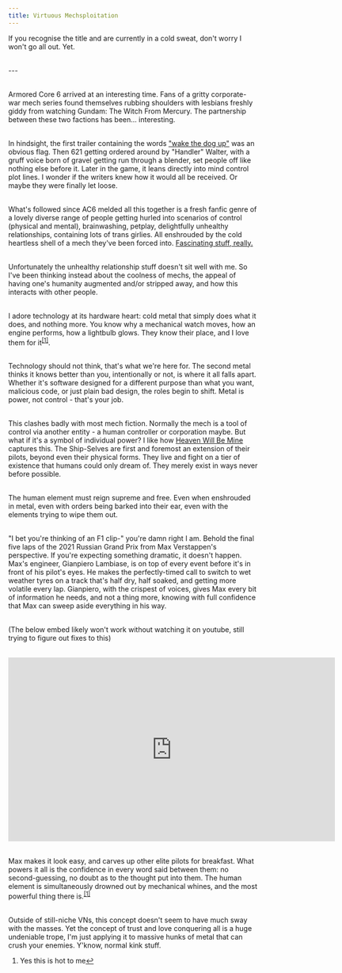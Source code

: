 ```yaml
---
title: Virtuous Mechsploitation
---
```


<div>
<p>
If you recognise the title and are currently in a cold sweat, don't worry I won't go all out. Yet.<br><br>

---<br><br>

Armored Core 6 arrived at an interesting time. Fans of a gritty corporate-war mech series found themselves rubbing shoulders with lesbians freshly giddy from watching Gundam: The Witch From Mercury. The partnership between these two factions has been... interesting.<br><br>

In hindsight, the first trailer containing the words <a href="https://www.youtube.com/watch?v=SlSfr6Wa5sc">"wake the dog up"</a> was an obvious flag. Then 621 getting ordered around by "Handler" Walter, with a gruff voice born of gravel getting run through a blender, set people off like nothing else before it. Later in the game, it leans directly into mind control plot lines. I wonder if the writers knew how it would all be received. Or maybe they were finally let loose.<br><br>

What's followed since AC6 melded all this together is a fresh fanfic genre of a lovely diverse range of people getting hurled into scenarios of control (physical and mental), brainwashing, petplay, delightfully unhealthy relationships, containing lots of trans girlies. All enshrouded by the cold heartless shell of a mech they've been forced into. <a href="https://archiveofourown.org/tags/Mechsploitation">Fascinating stuff, really.</a><br><br>

Unfortunately the unhealthy relationship stuff doesn't sit well with me. So I've been thinking instead about the coolness of mechs, the appeal of having one's humanity augmented and/or stripped away, and how this interacts with other people.<br><br>

I adore technology at its hardware heart: cold metal that simply does what it does, and nothing more. You know why a mechanical watch moves, how an engine performs, how a lightbulb glows. They know their place, and I love them for it<sup id="fnref:1"><a href="#fn:1" class="footnote" rel="footnote" role="doc-noteref">[1]</a></sup>.<br><br>

Technology should not think, that's what we're here for. The second metal thinks it knows better than you, intentionally or not, is where it all falls apart. Whether it's software designed for a different purpose than what you want, malicious code, or just plain bad design, the roles begin to shift. Metal is power, not control - that's your job.<br><br>

This clashes badly with most mech fiction. Normally the mech is a tool of control via another entity - a human controller or corporation maybe. But what if it's a symbol of individual power? I like how <a href="https://sandyspalace.ie/2025/05/26/Heaven-Will-Be-Mine.html">Heaven Will Be Mine</a> captures this. The Ship-Selves are first and foremost an extension of their pilots, beyond even their physical forms. They live and fight on a tier of existence that humans could only dream of. They merely exist in ways never before possible.<br><br>

The human element must reign supreme and free. Even when enshrouded in metal, even with orders being barked into their ear, even with the elements trying to wipe them out.<br><br>

"I bet you're thinking of an F1 clip-" you're damn right I am. Behold the final five laps of the 2021 Russian Grand Prix from Max Verstappen's perspective. If you're expecting something dramatic, it doesn't happen. Max's engineer, Gianpiero Lambiase, is on top of every event before it's in front of his pilot's eyes. He makes the perfectly-timed call to switch to wet weather tyres on a track that's half dry, half soaked, and getting more volatile every lap. Gianpiero, with the crispest of voices, gives Max every bit of information he needs, and not a thing more, knowing with full confidence that Max can sweep aside everything in his way.<br><br>

(The below embed likely won't work without watching it on youtube, still trying to figure out fixes to this)<br><br>

<iframe title="Max Verstappen's Final Five Laps in Sochi | 2021 Russian Grand Prix" width="660" height="371" src="https://www.youtube.com/embed/m0eASI6N6vE?si=mraCk8F7FVWDYa1G" frameborder="0" allow="accelerometer; autoplay; clipboard-write; encrypted-media; gyroscope; picture-in-picture; web-share" referrerpolicy="strict-origin-when-cross-origin" allowfullscreen=""></iframe><br><br>

Max makes it look easy, and carves up other elite pilots for breakfast. What powers it all is the confidence in every word said between them: no second-guessing, no doubt as to the thought put into them. The human element is simultaneously drowned out by mechanical whines, and the most powerful thing there is.<sup id="fnref:1"><a href="#fn:1" class="footnote" rel="footnote" role="doc-noteref">[1]</a></sup><br><br>

Outside of still-niche VNs, this concept doesn't seem to have much sway with the masses. Yet the concept of trust and love conquering all is a huge undeniable trope, I'm just applying it to massive hunks of metal that can crush your enemies. Y'know, normal kink stuff.

<div class="footnotes" role="doc-endnotes">
    <ol>
    <li id="fn:1">
        <p>Yes this is hot to me<a href="#fnref:1" class="reversefootnote" role="doc-backlink">↩</a></p>
    </li>
    </ol>
</div>
</p>

<script defer src="https://comments.oakreef.ie/comentario.js"></script>
<comentario-comments></comentario-comments>
